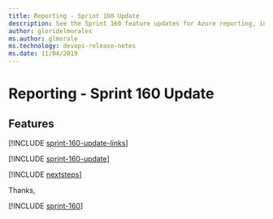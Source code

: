 ```yaml
---
title: Reporting - Sprint 160 Update
description: See the Sprint 160 feature updates for Azure reporting, including next steps.
author: gloridelmorales
ms.author: glmorale
ms.technology: devops-release-notes
ms.date: 11/04/2019
---
```


# Reporting - Sprint 160 Update

## Features

[!INCLUDE [sprint-160-update-links](../includes/reporting/sprint-160-update-links.md)]

[!INCLUDE [sprint-160-update](../includes/reporting/sprint-160-update.md)]

[!INCLUDE [nextsteps](../includes/nextsteps.md)]

Thanks,

[!INCLUDE [sprint-160](../includes/signer/sprint-160.md)]
